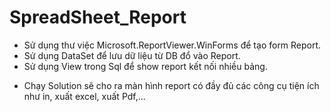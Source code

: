# SpreadSheet_Report
+ Sử dụng thư việc Microsoft.ReportViewer.WinForms để tạo form Report.
+ Sử dụng DataSet để lưu dữ liệu từ DB đổ vào Report.
+ Sử dụng View trong Sql để show report kết nối nhiều bảng.

- Chạy Solution sẽ cho ra màn hình report có đầy đủ các công cụ tiện ích như in, xuất excel, xuất Pdf,...
